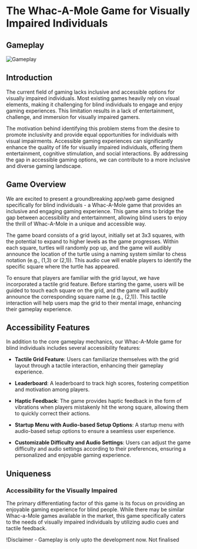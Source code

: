 # The Whac-A-Mole Game for Visually Impaired Individuals

## Gameplay

![Gameplay](./game.gif)

## Introduction

The current field of gaming lacks inclusive and accessible options for visually impaired individuals. Most existing games heavily rely on visual elements, making it challenging for blind individuals to engage and enjoy gaming experiences. This limitation results in a lack of entertainment, challenge, and immersion for visually impaired gamers.

The motivation behind identifying this problem stems from the desire to promote inclusivity and provide equal opportunities for individuals with visual impairments. Accessible gaming experiences can significantly enhance the quality of life for visually impaired individuals, offering them entertainment, cognitive stimulation, and social interactions. By addressing the gap in accessible gaming options, we can contribute to a more inclusive and diverse gaming landscape.

## Game Overview

We are excited to present a groundbreaking app/web game designed specifically for blind individuals - a Whac-A-Mole game that provides an inclusive and engaging gaming experience. This game aims to bridge the gap between accessibility and entertainment, allowing blind users to enjoy the thrill of Whac-A-Mole in a unique and accessible way.

The game board consists of a grid layout, initially set at 3x3 squares, with the potential to expand to higher levels as the game progresses. Within each square, turtles will randomly pop up, and the game will audibly announce the location of the turtle using a naming system similar to chess notation (e.g., (1,3) or (2,1)). This audio cue will enable players to identify the specific square where the turtle has appeared.

To ensure that players are familiar with the grid layout, we have incorporated a tactile grid feature. Before starting the game, users will be guided to touch each square on the grid, and the game will audibly announce the corresponding square name (e.g., (2,1)). This tactile interaction will help users map the grid to their mental image, enhancing their gameplay experience.

## Accessibility Features

In addition to the core gameplay mechanics, our Whac-A-Mole game for blind individuals includes several accessibility features:

- **Tactile Grid Feature**: Users can familiarize themselves with the grid layout through a tactile interaction, enhancing their gameplay experience.
  
- **Leaderboard**: A leaderboard to track high scores, fostering competition and motivation among players.
  
- **Haptic Feedback**: The game provides haptic feedback in the form of vibrations when players mistakenly hit the wrong square, allowing them to quickly correct their actions.
  
- **Startup Menu with Audio-based Setup Options**: A startup menu with audio-based setup options to ensure a seamless user experience.
  
- **Customizable Difficulty and Audio Settings**: Users can adjust the game difficulty and audio settings according to their preferences, ensuring a personalized and enjoyable gaming experience.

## Uniqueness

### Accessibility for the Visually Impaired

The primary differentiating factor of this game is its focus on providing an enjoyable gaming experience for blind people. While there may be similar Whac-a-Mole games available in the market, this game specifically caters to the needs of visually impaired individuals by utilizing audio cues and tactile feedback.


!Disclaimer - Gameplay is only upto the development now. Not finalised 



